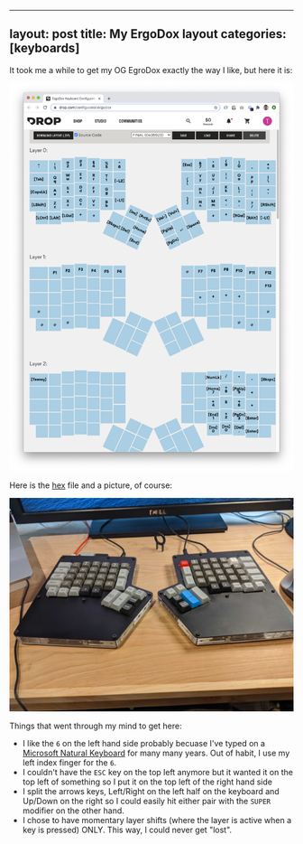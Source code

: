 ---
layout: post
title: My ErgoDox layout
categories: [keyboards]
-

It took me a while to get my OG EgroDox exactly the way I like, but here it is:

![](/images/ergodox-layout.png)


Here is the [hex](/assets/firmware.hex) file and a picture, of course:

![](/images/ergodox-final.jpg)

Things that went through my mind to get here:

* I like the `6` on the left hand side probably becuase I've typed on a [Microsoft Natural Keyboard](https://en.wikipedia.org/wiki/Microsoft_ergonomic_keyboards#/media/File:MicrosoftNaturalKeyboardGen1.jpg) for many many years. Out of habit, I use my left index finger for the `6`.
* I couldn't have the `ESC` key on the top left anymore but it wanted it on the top left of something so I put it on the top left of the right hand side
* I split the arrows keys, Left/Right on the left half on the keyboard and Up/Down on the right so I could easily hit either pair with the `SUPER` modifier on the other hand.
* I chose to have momentary layer shifts (where the layer is active when a key is pressed) ONLY.  This way, I could never get "lost".







